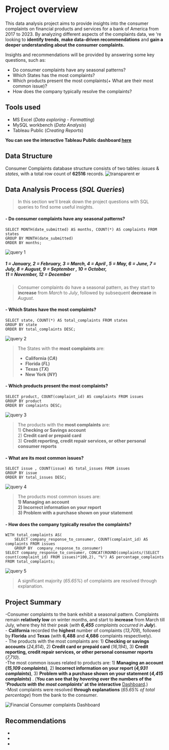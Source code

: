 
# Project overview
This data analysis project aims to provide insights into the consumer complaints on financial products and services for a bank of America from 2017 to 2023. By analyzing different aspects of the complaints data, we ‘re looking to **identify trends**, **make data-driven recommendations** and **gain a deeper understanding about the consumer complaints.**

Insights and recommendations will be provided by answering some key questions, such as:
- Do consumer complaints have any seasonal patterns?
- Which States has the most complaints?
- Which products present the most complaints(+ What are their most common issue)?
- How does the company typically resolve the complaints?

## Tools used
- MS Excel (*Data exploring - Formatting*)
- MySQL workbench (*Data Analysis*)
- Tableau Public (*Creating Reports*)

**You can see the interactive Tableau Public dashboard [here](https://public.tableau.com/app/profile/nickpelek/viz/Financialconsumercomplaintsproject/Dashboard1)**
## Data Structure
Consumer Complaints database structure consists of two tables: *issues* & *states*, with a total row count of **62516** records.
![transparent er](https://github.com/user-attachments/assets/f884ca79-368d-4c44-a45e-d0b44b71c86c)



## Data Analysis Process (*SQL Queries*)

 >In this section we'll break down the project questions with SQL queries to find some useful insights.


#### - Do consumer complaints have any seasonal patterns?

   ```
  SELECT MONTH(date_submitted) AS months, COUNT(*) AS complaints FROM states
  GROUP BY MONTH(date_submitted)
  ORDER BY months;
  ``` 
![query 1](https://github.com/user-attachments/assets/a4cf482b-9308-4076-af58-7cc25dba18c4)
#####  *1 = January, 2 = February, 3 = March, 4 = April , 5 = May, 6 = June, 7 = July, 8 = August, 9 = September , 10 = October,<br> 11 = November, 12 = December*  
> Consumer complaints do have a seasonal pattern, as they start to **increase** from *March* to *July*, followed by subsequent **decrease** in *August*.

#### - Which States have the most complaints?

  ```
  SELECT state, COUNT(*) AS total_complaints FROM states
  GROUP BY state
  ORDER BY total_complaints DESC;
  ```
  ![query 2](https://github.com/user-attachments/assets/fdafc747-fcb2-4bed-91cd-0bebb086262d)

> The States with the **most complaints** are:
> - **California (*CA*)**
> - **Florida (*FL*)**
> - **Texas (*TX*)**
> - **New York (*NY*)**
#### - Which products present the most complaints?

  ```
  SELECT product, COUNT(complaint_id) AS complaints FROM issues
  GROUP BY product
  ORDER BY complaints DESC;
  ```
  ![query 3](https://github.com/user-attachments/assets/925a5b6e-fad3-4481-89b5-0252049e01fc)
>The products with the **most complaints** are: <br> 1) **Checking or Savings account** <br>
                                                 2) **Credit card or prepaid card** <br>
                                                 3) **Credit reporting, credit repair services, or other personal consumer reports**
 						

#### - What are its most common **issues**?
     
  ```
  SELECT issue , COUNT(issue) AS total_issues FROM issues
  GROUP BY issue
  ORDER BY total_issues DESC;
  ```
  ![query 4](https://github.com/user-attachments/assets/8098de56-0127-4ba6-ac4d-8cce96215f28)
> The products most common issues are:<br> **1) Managing an account** <br>
										 **2) Incorrect information on your report**<br>
                                         **3) Problem with a purchase shown on your statement**

#### - How does the company typically resolve the complaints?
  ```
  WITH total_complaints AS(
	  SELECT company_response_to_consumer, COUNT(complaint_id) AS complaints FROM issues
	  GROUP BY  company_response_to_consumer)
  SELECT company_response_to_consumer, CONCAT(ROUND(complaints/(SELECT count(complaint_id) FROM issues)*100,2), "%") AS percentage_complaints
  FROM total_complaints;
  ```
  ![query 5](https://github.com/user-attachments/assets/c51b0c85-aa1a-45c9-bbdf-3fc0ad8d68d6)
> A significant majority (*65.65%*) of complaints are resolved through explanation.
## Project Summary

 -Consumer complaints to the bank exhibit a seasonal pattern. Complaints remain **relatively low** on winter months, and start to **increase** from March till July, where they hit their peak (*with **6,455** complaints occurred in **July***).<br> - **California** recorded the **highest** number of complaints (*13,709*), followed by **Florida** and **Texas** (with **6,488** and **4,686** complaints respectively). <br> - The products with the most complaints are: 1) **Checking or savings accounts** (*24,814*), 2) **Credit card or prepaid card** (*16,194*), 3) **Credit reporting, credit repair services, or other personal consumer reports** (*7,710*).<br> -The most common issues related to products are: 1) **Managing an account (*15,109 complaints*)**, 2) **Incorrect information on your report (*4,931 complaints*)**, 3) **Problem with a purchase shown on your statement (*4,415 complaints*)**  . (**You can see that by *hovering* over the numbers of the '*Products with the most complaints*'  at the interactive** [Dashboard](https://public.tableau.com/app/profile/nickpelek/viz/Financialconsumercomplaintsproject/Dashboard1).)<br>
 -Most complaints were resolved **through explanations** (*65.65% of total percentage*) from the bank to the consumer. 

![Financial Consumer complaints Dashboard](https://github.com/user-attachments/assets/1f20b6bd-ae2c-42a6-af8f-360367c12269)

## Recommendations
- 
-
-

